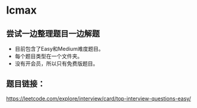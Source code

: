 # lcmax

## 尝试一边整理题目一边解题
- 目前包含了Easy和Medium难度题目。
- 每个题目类型在一个文件夹。
- 没有开会员，所以只有免费版题目。
  
## 题目链接：
https://leetcode.com/explore/interview/card/top-interview-questions-easy/

